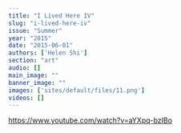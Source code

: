 ```yaml
---
title: "I Lived Here IV"
slug: "i-lived-here-iv"
issue: "Summer"
year: "2015"
date: "2015-06-01"
authors: ['Helen Shi']
section: "art"
audio: []
main_image: ""
banner_image: ""
images: ['sites/default/files/11.png']
videos: []
---
```

https://www.youtube.com/watch?v=aYXpq-bzIBo

